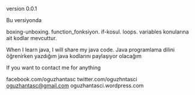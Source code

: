 version 0.0.1

Bu versiyonda 

boxing-unboxing.
function_fonksiyon.
if-kosul.
loops.
variables  konularına ait kodlar mevcuttur.






When I learn java, I will share my java code.
Java programlama dilini öğrenirken yazdığım java kodlarını paylaşıyor olacağım


If you want to contact me for anything

facebook.com/oguzhantasc
twitter.com/oguzhntasci
oguzhantasc@gmail.com
oguzhantasci.wordpress.com
